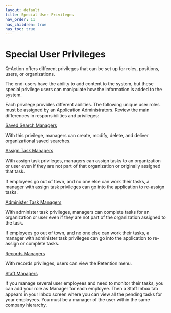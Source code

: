 ```yaml
---
layout: default
title: Special User Privileges
nav_order: 11
has_children: true
has_toc: true
---
```

# Special User Privileges

Q-Action offers different privileges that can be set up for roles, positions, users, or organizations.

The end-users have the ability to add content to the system, but these special privilege users can manipulate how the information is added to the system.

Each privilege provides different abilities. The following unique user roles must be assigned by an Application Administrators. Review the main differences in responsibilities and privileges:

[Saved Search Managers]()

With this privilege, managers can create, modify, delete, and deliver organizational saved searches.

[Assign Task Managers]()

With assign task privileges, managers can assign tasks to an organization or user even if they are not part of that organization or originally assigned that task.

If employees go out of town, and no one else can work their tasks, a manager with assign task privileges can go into the application to re-assign tasks.

[Administer Task Managers]()

With administer task privileges, managers can complete tasks for an organization or user even if they are not part of the organization assigned to the task.

If employees go out of town, and no one else can work their tasks, a manager with administer task privileges can go into the application to re-assign or complete tasks.

[Records Managers]()

With records privileges, users can view the Retention menu.

[Staff Managers](/docs/administrator-roles/application-admin/manage-users#configuring-staff-managers)

If you manage several user employees and need to monitor their tasks, you can add your role as Manager for each employee. Then a Staff Inbox tab appears in your Inbox screen where you can view all the pending tasks for your employees. You must be a manager of the user within the same company hierarchy.